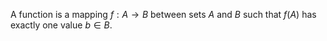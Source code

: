 A function is a mapping $f: A \to B$ between sets $A$ and $B$ such that $f(A)$ has exactly one value $b \in B$.